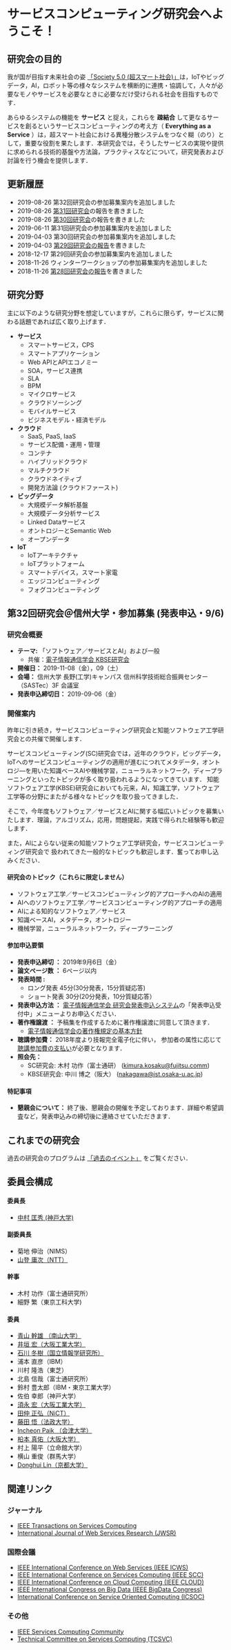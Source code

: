 # サービスコンピューティング研究会へようこそ！

## 研究会の目的
我が国が目指す未来社会の姿 [「Society 5.0 (超スマート社会)」](http://www8.cao.go.jp/cstp/society5_0/index.html)は，IoTやビッグデータ，AI，ロボット等の様々なシステムを横断的に連携・協調して，人々が必要なモノやサービスを必要なときに必要なだけ受けられる社会を目指すものです．

あらゆるシステムの機能を __サービス__ と捉え，これらを __疎結合__ して更なるサービスを創るというサービスコンピューティングの考え方（ __Everything as a Service__ ）は，超スマート社会における異種分散システムをつなぐ糊（のり）として，重要な役割を果たします．本研究会では，そうしたサービスの実現や提供に求められる技術的基盤や方法論，プラクティスなどについて，研究発表および討論を行う機会を提供します．

## 更新履歴
- 2019-08-26 第32回研究会の参加募集案内を追加しました
- 2019-08-26 [第31回研究会](/seminar/report/update/2019/08/23/report-of-seminar.html)の報告を書きました
- 2019-08-26 [第30回研究会](/seminar/report/update/2019/05/31/report-of-seminar.html)の報告を書きました
- 2019-06-11 第31回研究会の参加募集案内を追加しました
- 2019-04-03 第30回研究会の参加募集案内を追加しました
- 2019-04-03 [第29回研究会の報告](/seminar/report/update/2019/03/15/report-of-seminar.html)を書きました
- 2018-12-17 第29回研究会の参加募集案内を追加しました
- 2018-11-26 ウィンターワークショップの参加募集案内を追加しました
- 2018-11-26 [第28回研究会の報告](/seminar/report/update/2018/11/10/report-of-seminar.html)を書きました

## 研究分野
主に以下のような研究分野を想定していますが，これらに限らず，サービスに関わる話題であれば広く取り上げます．

- __サービス__
  - スマートサービス，CPS
  - スマートアプリケーション
  - Web APIとAPIエコノミー
  - SOA，サービス連携
  - SLA
  - BPM
  - マイクロサービス
  - クラウドソーシング
  - モバイルサービス
  - ビジネスモデル・経済モデル
- __クラウド__
  - SaaS, PaaS, IaaS
  - サービス配備・運用・管理
  - コンテナ
  - ハイブリッドクラウド
  - マルチクラウド
  - クラウドネイティブ
  - 開発方法論 (クラウドファースト)
- __ビッグデータ__
  - 大規模データ解析基盤
  - 大規模データ分析サービス
  - Linked Dataサービス
  - オントロジーとSemantic Web
  - オープンデータ
- __IoT__
  - IoTアーキテクチャ
  - IoTプラットフォーム
  - スマートデバイス，スマート家電
  - エッジコンピューティング
  - フォグコンピューティング


## 第32回研究会＠信州大学・参加募集 (発表申込・9/6)

### 研究会概要
- __テーマ:__ 「ソフトウェア／サービスとAI」および一般
	- 共催：[電子情報通信学会 KBSE研究会](https://www.ieice.org/iss/kbse/)
- __開催日：__ 2019-11-08（金），09（土）
- __会場：__ 信州大学 長野(工学)キャンパス 信州科学技術総合振興センター（SASTec）3F 会議室
- __発表申込締切日：__ 2019-09-06（金）

### 開催案内
昨年に引き続き，サービスコンピューティング研究会と知能ソフトウェア工学研究会との共催で開催します．

サービスコンピューティング(SC)研究会では，近年のクラウド，ビッグデータ，IoTへのサービスコンピューティングの適用が進むにつれてメタデータ，オントロジ―を用いた知識ベースAIや機械学習，ニューラルネットワーク，ディープラーニングといったトピックが多く取り扱われるようになってきています．
知能ソフトウェア工学(KBSE)研究会においても元来，AI，知識工学，ソフトウェア工学等の分野にまたがる様々なトピックを取り扱ってきました．

そこで，今年度もソフトウェア／サービスとAIに関する幅広いトピックを募集いたします．理論，アルゴリズム，応用，問題提起，実践で得られた経験等も歓迎します．

また，AIによらない従来の知能ソフトウェア工学研究会，サービスコンピューティング研究会で
扱われてきた一般的なトピックも歓迎します．奮ってお申し込みください．

#### 研究会のトピック（これらに限定しません）
- ソフトウェア工学／サービスコンピューティング的アプローチへのAIの適用
- AIへのソフトウェア工学／サービスコンピューティング的アプローチの適用
- AIによる知的なソフトウェア／サービス
- 知識ベースAI，メタデータ，オントロジー
- 機械学習，ニューラルネットワーク，ディープラーニング


#### 参加申込要領
- __発表申込締切 ：__ 2019年9月6日（金） 
- __論文ページ数 ：__ 6ページ以内 
- __発表時間 :__ 
	- ロング発表 45分(30分発表，15分質疑応答)
	- ショート発表 30分(20分発表，10分質疑応答）
- __発表申込方法 ：__ [電子情報通信学会 研究会発表申込システム](https://www.ieice.org/ken/program/index.php?tgid=IEICE-SC)の「発表申込受付中」メニューよりお申込ください．
- __著作権譲渡 ：__ 予稿集を作成するために著作権譲渡に同意して頂きます．
	- [電子情報通信学会の著作権規定の基本方針](https://www.ieice.org/jpn/copyright/houshin.html)
- __聴講参加費：__ 2018年度より技報完全電子化に伴い，
参加者の属性に応じて[聴講参加費の支払い](https://www.ieice.org/ken/user/index.php?cmd=participation&tgs_regid=aee51e065ded917e58db18428ea339a224af32eee28619e895fd868244547d5a)が必要となります．
- __照会先：__
	- SC研究会: 木村 功作（富士通研） (kimura.kosaku@fujitsu.comm)
	- KBSE研究会:  中川 博之（阪大） (nakagawa@ist.osaka-u.ac.jp)


#### 特記事項
- __懇親会について：__ 終了後、懇親会の開催を予定しております．詳細や希望調査など，発表申込みの締切後に連絡させていただきます．


## これまでの研究会

過去の研究会のプログラムは [「過去のイベント」](seminar_list.md) をご覧ください．

## 委員会構成

#### 委員長
- [中村 匡秀 (神戸大学)](http://www27.cs.kobe-u.ac.jp/~masa-n/)

#### 副委員長
- 菊地 伸治（NIMS）
- [山登 庸次（NTT）](http://www.sic.ecl.ntt.co.jp/member/yoji-yamato/yoji-yamato.html)

#### 幹事
- 木村 功作（富士通研究所）
- 細野 繁（東京工科大学)

#### 委員
- [青山 幹雄 （南山大学）](http://www.nise.org/)
- [井垣 宏（大阪工業大学）](https://www.oit.ac.jp/laboratory/room/230) 
- [石川 冬樹（国立情報学研究所）](http://research.nii.ac.jp/~f-ishikawa/)
- 浦本 直彦（IBM）
- 川村 隆浩（東芝）
- 北島 信哉（富士通研究所）
- 鈴村 豊太郎（IBM・東京工業大学）
- 佐伯 幸郎（神戸大学）
- [須永 宏（大阪工業大学）](https://www.oit.ac.jp/laboratory/room/88)
- [田仲 正弘（NiCT）](http://www2.nict.go.jp/direct/member/mtnk/index.html)
- [藤田 悟（法政大学）](https://cis.hosei.ac.jp/depts/dm/fujita/)
- [Incheon Paik （会津大学）](http://ebiz.u-aizu.ac.jp/) 
- [柗本 真佑（大阪大学）](http://sdl.ist.osaka-u.ac.jp/~shinsuke/)
- 村上 陽平（立命館大学）
- 横山 重俊（群馬大学）
- [Donghui Lin（京都大学）](http://www.ai.soc.i.kyoto-u.ac.jp/~lindh/)

## 関連リンク
### ジャーナル
- [IEEE Transactions on Services Computing](http://www.computer.org/tsc)
- [International Journal of Web Services Research (JWSR)](http://www.servicescomputing.org/jwsr/)

### 国際会議
- [IEEE International Conference on Web Services (IEEE ICWS)](http://conferences.computer.org/icws/)
- [IEEE International Conference on Services Computing (IEEE SCC)](http://conferences.computer.org/scc/)
- [IEEE International Conference on Cloud Computing (IEEE CLOUD)](http://conferences.computer.org/cloud/)
- [IEEE International Congress on Big Data (IEEE BigData Congress)](http://conferences.computer.org/bigdatacongress/)
- [International Conference on Service Oriented Computing (ICSOC)](http://www.icsoc.org/)

### その他
- [IEEE Services Computing Community](https://www.ieeecommunities.org/services)
- [Technical Committee on Services Computing (TCSVC)](http://tab.computer.org/tcsc/)






